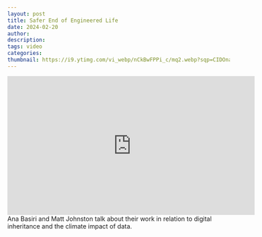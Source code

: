```yaml
---
layout: post
title: Safer End of Engineered Life
date: 2024-02-20
author: 
description: 
tags: video
categories:
thumbnail: https://i9.ytimg.com/vi_webp/nCkBwFPPi_c/mq2.webp?sqp=CIDOna8G-oaymwEmCMACELQB8quKqQMa8AEB-AH-CYAC0AWKAgwIABABGGUgXChEMA8=&rs=AOn4CLCSR273p9VptT_hfUjY5CHYB8ysHw
---
```



<div class="video-container">
    <iframe width="560" height="315" src="https://www.youtube.com/embed/nCkBwFPPi_c" frameborder="0" allow="accelerometer; autoplay; encrypted-media; gyroscope; picture-in-picture" allowfullscreen></iframe>
</div>


<div class="caption">
    Ana Basiri and Matt Johnston talk about their work in relation to digital inheritance and the climate impact of data.
</div>
